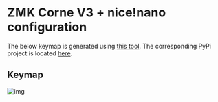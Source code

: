 # ZMK Corne V3 + nice!nano configuration

The below keymap is generated using [this tool](https://caksoylar.github.io/keymap-drawer). The corresponding PyPi project is located [here](https://pypi.org/project/keymap-drawer/).

## Keymap

![img](img/keymap.png)
